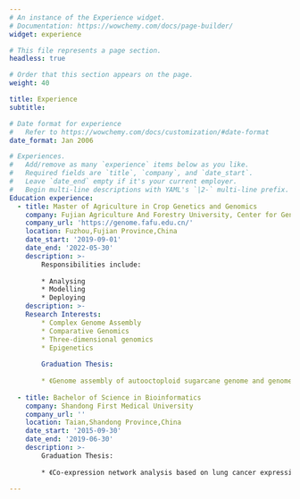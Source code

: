```yaml
---
# An instance of the Experience widget.
# Documentation: https://wowchemy.com/docs/page-builder/
widget: experience

# This file represents a page section.
headless: true

# Order that this section appears on the page.
weight: 40

title: Experience
subtitle:

# Date format for experience
#   Refer to https://wowchemy.com/docs/customization/#date-format
date_format: Jan 2006

# Experiences.
#   Add/remove as many `experience` items below as you like.
#   Required fields are `title`, `company`, and `date_start`.
#   Leave `date_end` empty if it's your current employer.
#   Begin multi-line descriptions with YAML's `|2-` multi-line prefix.
Education experience:
  - title: Master of Agriculture in Crop Genetics and Genomics
    company: Fujian Agriculture And Forestry University, Center for Genomics and Biotechnology
    company_url: 'https://genome.fafu.edu.cn/'
    location: Fuzhou,Fujian Province,China
    date_start: '2019-09-01'
    date_end: '2022-05-30'
    description: >-
        Responsibilities include:
        
        * Analysing
        * Modelling
        * Deploying
    description: >-
    Research Interests:
	    * Complex Genome Assembly
	    * Comparative Genomics
	    * Three-dimensional genomics
	    * Epigenetics
		
	    Graduation Thesis:
		
	    * 《Genome assembly of autooctoploid sugarcane genome and genome-wide comparative analysis of regulatory elements》
        
  - title: Bachelor of Science in Bioinformatics
    company: Shandong First Medical University
    company_url: ''
    location: Taian,Shandong Province,China
    date_start: '2015-09-30'
    date_end: '2019-06-30'
    description: >-
	    Graduation Thesis:
		
        * 《Co-expression network analysis based on lung cancer expression data》
	
---
```

